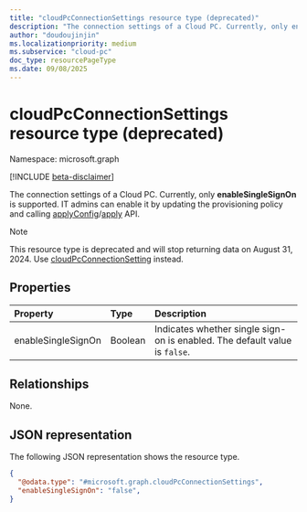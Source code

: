 ```yaml
---
title: "cloudPcConnectionSettings resource type (deprecated)"
description: "The connection settings of a Cloud PC. Currently, only enableSingleSignOn is supported."
author: "doudoujinjin"
ms.localizationpriority: medium
ms.subservice: "cloud-pc"
doc_type: resourcePageType
ms.date: 09/08/2025
---
```


# cloudPcConnectionSettings resource type (deprecated)

Namespace: microsoft.graph

[!INCLUDE [beta-disclaimer](../../includes/beta-disclaimer.md)]

The connection settings of a Cloud PC. Currently, only **enableSingleSignOn** is supported. IT admins can enable it by updating the provisioning policy and calling [applyConfig](../api/cloudpcprovisioningpolicy-applyconfig.md)/[apply](../api/cloudpcprovisioningpolicy-apply.md) API.

> [!NOTE]
> This resource type is deprecated and will stop returning data on August 31, 2024. Use [cloudPcConnectionSetting](../resources/cloudpcconnectionsetting.md) instead.

## Properties

|Property|Type|Description|
|:---|:---|:---|
|enableSingleSignOn|Boolean|Indicates whether single sign-on is enabled. The default value is `false`.|

## Relationships

None.

## JSON representation

The following JSON representation shows the resource type.
<!-- {
  "blockType": "resource",
  "@odata.type": "microsoft.graph.cloudPcConnectionSettings",
  "openType": false
}
-->

``` json
{
  "@odata.type": "#microsoft.graph.cloudPcConnectionSettings",
  "enableSingleSignOn": "false",
}
```
